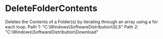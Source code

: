 # DeleteFolderContents
Deletes the Contents of a Folder(s) by iterating through an array using a for each loop.
Path 1: "C:\Windows\SoftwareDistribution\SLS"
Path 2: "C:\Windows\SoftwareDistribution\Download"
